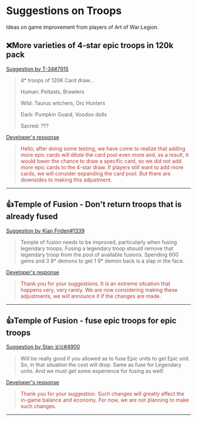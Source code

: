 # Suggestions on Troops

Ideas on game improvement from players of Art of War:Legion.

## ❌More varieties of 4-star epic troops in 120k pack

[Suggestion by T-34#7915](https://discord.com/channels/658594298983350293/659077000027308104/915238790409388122)
> 4* troops of 120K Card draw...
> 
> Human: Peltasts, Brawlers
> 
> Wild: Taurus witchers, Orc Hunters
> 
> Dark: Pumpkin Guard, Voodoo dolls
> 
> Sacred: ???

[Developer's response](https://discord.com/channels/658594298983350293/754929508427104258/918431303286816778)
<blockquote style="color:#b93a35">
Hello, after doing some testing, we have come to realize that adding more epic
cards will dilute the card pool even more and, as a result, it would lower the
chance to draw a specific card, so we did not add more epic cards to the
4-star draw. If players still want to add more cards, we will consider
expanding the card pool. But there are downsides to making this adjustment.
</blockquote>

----

## 👍Temple of Fusion - Don't return troops that is already fused

[Suggestion by Kian Friden#1339](https://discord.com/channels/658594298983350293/659077000027308104/920131498802307112)
> Temple of fusion needs to be improved, particularly when fusing legendary
> troops. Fusing a legendary troop should remove that legendary troop from
> the pool of available fusions. Spending 600 gems and 3 8* demons to get
> 1 8* demon back is a slap in the face.

[Developer's response](https://discord.com/channels/658594298983350293/754929508427104258/923774591946604594)
<blockquote style="color:#b93a35">
Thank you for your suggestions. It is an extreme situation that happens very,
very rarely. We are now considering making these adjustments, we will announce
it if the changes are made.
</blockquote>

----

## 👍Temple of Fusion - fuse epic troops for epic troops

[Suggestion by Stan 🇧🇬#4900](https://discord.com/channels/658594298983350293/659077000027308104/914289990542970970)
> Will be really good if you allowed as to fuse Epic units to get Epic unit.
> So, in that situation the cost will drop. Same as fuse for Legendary units.
> And we must get some experience for fusing as well!

[Developer's response](https://discord.com/channels/658594298983350293/754929508427104258/918430973417390111)
<blockquote style="color:#b93a35">
Thank you for your suggestion. Such changes will greatly affect the
in-game balance and economy. For now, we are not planning to make such changes.
</blockquote>

----
